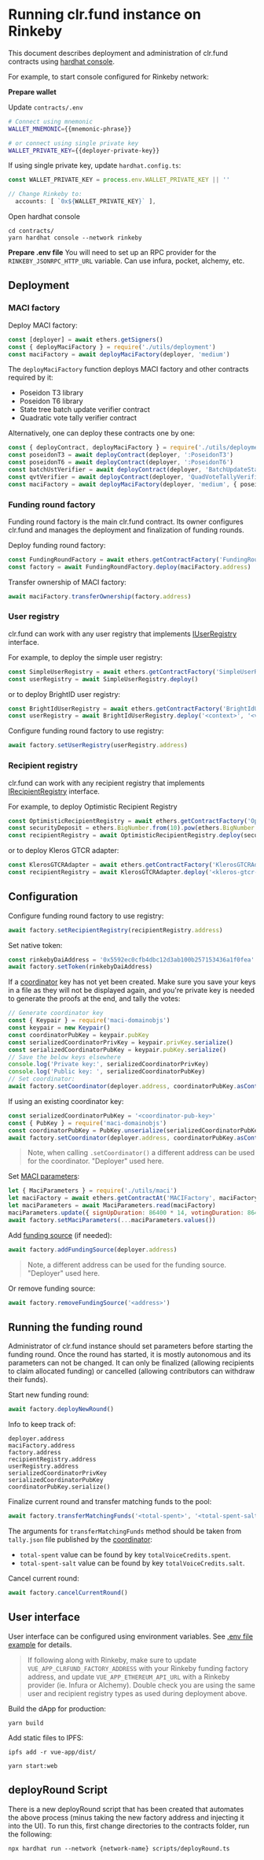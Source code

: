 # Running clr.fund instance on Rinkeby

This document describes deployment and administration of clr.fund contracts using [hardhat console](https://hardhat.org/guides/hardhat-console.html).

For example, to start console configured for Rinkeby network:

**Prepare wallet**

Update `contracts/.env`

```bash
# Connect using mnemonic
WALLET_MNEMONIC={{mnemonic-phrase}}

# or connect using single private key
WALLET_PRIVATE_KEY={{deployer-private-key}}
```

If using single private key, update `hardhat.config.ts`:

```ts
const WALLET_PRIVATE_KEY = process.env.WALLET_PRIVATE_KEY || ''

// Change Rinkeby to: 
  accounts: [ `0x${WALLET_PRIVATE_KEY}` ],
```

Open hardhat console

```
cd contracts/
yarn hardhat console --network rinkeby
```

**Prepare .env file**
You will need to set up an RPC provider for the `RINKEBY_JSONRPC_HTTP_URL` variable. Can use infura, pocket, alchemy, etc.

## Deployment

### MACI factory

Deploy MACI factory:

```js
const [deployer] = await ethers.getSigners()
const { deployMaciFactory } = require('./utils/deployment')
const maciFactory = await deployMaciFactory(deployer, 'medium')
```

The `deployMaciFactory` function deploys MACI factory and other contracts required by it:
- Poseidon T3 library
- Poseidon T6 library
- State tree batch update verifier contract
- Quadratic vote tally verifier contract

Alternatively, one can deploy these contracts one by one:

```js
const { deployContract, deployMaciFactory } = require('./utils/deployment')
const poseidonT3 = await deployContract(deployer, ':PoseidonT3')
const poseidonT6 = await deployContract(deployer, ':PoseidonT6')
const batchUstVerifier = await deployContract(deployer, 'BatchUpdateStateTreeVerifierMedium')
const qvtVerifier = await deployContract(deployer, 'QuadVoteTallyVerifierMedium')
const maciFactory = await deployMaciFactory(deployer, 'medium', { poseidonT3, poseidonT6, batchUstVerifier, qvtVerifier })
```

### Funding round factory

Funding round factory is the main clr.fund contract. Its owner configures clr.fund and manages the deployment and finalization of funding rounds.

Deploy funding round factory:

```js
const FundingRoundFactory = await ethers.getContractFactory('FundingRoundFactory', deployer)
const factory = await FundingRoundFactory.deploy(maciFactory.address)
```

Transfer ownership of MACI factory:

```js
await maciFactory.transferOwnership(factory.address)
```

### User registry

clr.fund can work with any user registry that implements [IUserRegistry](../contracts/contracts/userRegistry/IUserRegistry.sol) interface.

For example, to deploy the simple user registry:

```js
const SimpleUserRegistry = await ethers.getContractFactory('SimpleUserRegistry', deployer)
const userRegistry = await SimpleUserRegistry.deploy()
```

or to deploy BrightID user registry:

```js
const BrightIdUserRegistry = await ethers.getContractFactory('BrightIdUserRegistry', deployer)
const userRegistry = await BrightIdUserRegistry.deploy('<context>', '<verifier-address>')
```

Configure funding round factory to use registry:

```js
await factory.setUserRegistry(userRegistry.address)
```

### Recipient registry

clr.fund can work with any recipient registry that implements [IRecipientRegistry](../contracts/contracts/recipientRegistry/IRecipientRegistry.sol) interface.

For example, to deploy Optimistic Recipient Registry

```js
const OptimisticRecipientRegistry = await ethers.getContractFactory('OptimisticRecipientRegistry', deployer)
const securityDeposit = ethers.BigNumber.from(10).pow(ethers.BigNumber.from(18)).div(10) // 0.1 ETH
const recipientRegistry = await OptimisticRecipientRegistry.deploy(securityDeposit, 300, deployer.address)
```

or to deploy Kleros GTCR adapter:

```js
const KlerosGTCRAdapter = await ethers.getContractFactory('KlerosGTCRAdapter', deployer)
const recipientRegistry = await KlerosGTCRAdapter.deploy('<kleros-gtcr-address>', factory.address)
```

## Configuration

Configure funding round factory to use registry:

```js
await factory.setRecipientRegistry(recipientRegistry.address)
```

Set native token:

```js
const rinkebyDaiAddress = '0x5592ec0cfb4dbc12d3ab100b257153436a1f0fea'
await factory.setToken(rinkebyDaiAddress)
```

If a [coordinator](./coordinator.md) key has not yet been created. Make sure you save your keys in a file as they will not be displayed again, and you're private key is needed to generate the proofs at the end, and tally the votes:

```js
// Generate coordinator key
const { Keypair } = require('maci-domainobjs')
const keypair = new Keypair()
const coordinatorPubKey = keypair.pubKey
const serializedCoordinatorPrivKey = keypair.privKey.serialize()
const serializedCoordinatorPubKey = keypair.pubKey.serialize()
// Save the below keys elsewhere
console.log('Private key:', serializedCoordinatorPrivKey)
console.log('Public key: ', serializedCoordinatorPubKey)
// Set coordinator:
await factory.setCoordinator(deployer.address, coordinatorPubKey.asContractParam())
```

If using an existing coordinator key:

```js
const serializedCoordinatorPubKey = '<coordinator-pub-key>'
const { PubKey } = require('maci-domainobjs')
const coordinatorPubKey = PubKey.unserialize(serializedCoordinatorPubKey)
await factory.setCoordinator(deployer.address, coordinatorPubKey.asContractParam())
```

> Note, when calling `.setCoordinator()` a different address can be used for the coordinator. "Deployer" used here.

Set [MACI parameters](../contracts/utils/maci.ts):

```js
let { MaciParameters } = require('./utils/maci')
let maciFactory = await ethers.getContractAt('MACIFactory', maciFactory.address)
let maciParameters = await MaciParameters.read(maciFactory)
maciParameters.update({ signUpDuration: 86400 * 14, votingDuration: 86400 * 3 })
await factory.setMaciParameters(...maciParameters.values())
```

Add [funding source](./funding-source.md) (if needed):

```js
await factory.addFundingSource(deployer.address)
```

> Note, a different address can be used for the funding source. "Deployer" used here.

Or remove funding source:

```js
await factory.removeFundingSource('<address>')
```

## Running the funding round

Administrator of clr.fund instance should set parameters before starting the funding round. Once the round has started, it is mostly autonomous and its parameters can not be changed. It can only be finalized (allowing recipients to claim allocated funding) or cancelled (allowing contributors can withdraw their funds).

Start new funding round:

```js
await factory.deployNewRound()
```

Info to keep track of:
```
deployer.address
maciFactory.address
factory.address
recipientRegistry.address
userRegistry.address
serializedCoordinatorPrivKey
serializedCoordinatorPubKey
coordinatorPubKey.serialize()
```

Finalize current round and transfer matching funds to the pool:

```js
await factory.transferMatchingFunds('<total-spent>', '<total-spent-salt>')
```

The arguments for `transferMatchingFunds` method should be taken from `tally.json` file published by the [coordinator](./coordinator.md):

- `total-spent` value can be found by key `totalVoiceCredits.spent`.
- `total-spent-salt` value can be found by key `totalVoiceCredits.salt`.

Cancel current round:

```js
await factory.cancelCurrentRound()
```

## User interface

User interface can be configured using environment variables. See [.env file example](../vue-app/.env.example) for details.

> If following along with Rinkeby, make sure to update `VUE_APP_CLRFUND_FACTORY_ADDRESS` with your Rinkeby funding factory address, and update `VUE_APP_ETHEREUM_API_URL` with a Rinkeby provider (ie. Infura or Alchemy). Double check you are using the same user and recipient registry types as used during deployment above.

Build the dApp for production:

```
yarn build
```

Add static files to IPFS:

```
ipfs add -r vue-app/dist/
```

```
yarn start:web
```

## deployRound Script
There is a new deployRound script that has been created that automates the above process (minus taking the new factory address and injecting it into the UI). To run this, first change directories to the contracts folder, run the following:

```
npx hardhat run --network {network-name} scripts/deployRound.ts
```